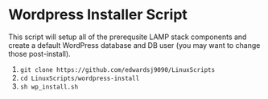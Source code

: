 # Wordpress Installer Script

This script will setup all of the prerequsite LAMP stack components and create a default WordPress database and DB user (you may want to change those post-install).

1. `git clone https://github.com/edwardsj9090/LinuxScripts`
2. `cd LinuxScripts/wordpress-install`
3. `sh wp_install.sh`
